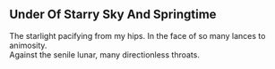 Under Of Starry Sky And Springtime
----------------------------------
The starlight pacifying from my hips. In the face of so many lances to animosity.  
Against the senile lunar, many directionless throats.  
